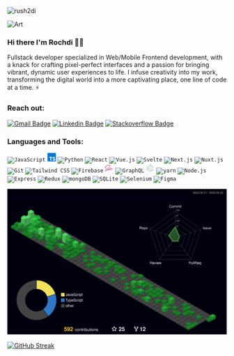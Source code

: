 ![rush2di](https://komarev.com/ghpvc/?username=rush2di&label=Profile%20views&color=0e75b6&style=flat)

![Art](https://res.cloudinary.com/djartpeww/image/upload/c_crop,g_center,h_263,q_100,r_10,w_728,y_15/v1716073578/penusbmic-pixel-art-hd-wallpaper-preview_b7xis0.png)

### Hi there I'm Rochdi 🧙‍♂️
Fullstack developer specialized in Web/Mobile Frontend development, with a knack for crafting pixel-perfect interfaces and a passion for bringing vibrant, dynamic user experiences to life. I infuse creativity into my work, transforming the digital world into a more captivating place, one line of code at a time. ⚡

### Reach out:  
[![Gmail Badge](https://img.shields.io/badge/-gmail-c14438?style=flat-square&logo=Gmail&logoColor=white&link=mailto:roch2di@gmail.com)](mailto:roch2di@gmail.com) 
[![Linkedin Badge](https://img.shields.io/badge/LinkedIn-0077B5?style=flat-square&logo=linkedin&logoColor=white)](https://www.linkedin.com/in/rochdi-belhirch-b6390a1a2)
[![Stackoverflow Badge](https://img.shields.io/badge/stack%20overflow-FE7A16?logo=stack-overflow&logoColor=white&style=flat-square)](https://stackoverflow.com/users/14177960/rochdi-belhirch)

### Languages and Tools: 

<code><img width="20" src="https://user-images.githubusercontent.com/25181517/117447155-6a868a00-af3d-11eb-9cfe-245df15c9f3f.png" alt="JavaScript" title="JavaScript"/></code>
<code><img width="20" src="https://raw.githubusercontent.com/devicons/devicon/master/icons/typescript/typescript-original.svg" alt="TypeScript" title="TypeScript"/></code>
<code><img width="20" src="https://user-images.githubusercontent.com/25181517/183423507-c056a6f9-1ba8-4312-a350-19bcbc5a8697.png" alt="Python" title="Python"/></code>
<code><img width="20" src="https://reactnative.dev/img/header_logo.svg" alt="React" title="React"/></code>
<code><img width="20" src="https://user-images.githubusercontent.com/25181517/117448124-a2da9800-af3e-11eb-85d2-bd1b69b65603.png" alt="Vue.js" title="Vue.js"/></code>
<code><img width="20" src="https://upload.wikimedia.org/wikipedia/commons/1/1b/Svelte_Logo.svg" alt="Svelte" title="Svelte"/></code>
<code><img width="20" src="https://github.com/marwin1991/profile-technology-icons/assets/136815194/5f8c622c-c217-4649-b0a9-7e0ee24bd704" alt="Next.js" title="Next.js"/></code>
<code><img width="20" src="https://github.com/marwin1991/profile-technology-icons/assets/136815194/ebd92b15-970a-45b8-8c4c-0ecf69b17cdc" alt="Nuxt.js" title="Nuxt.js"/></code>
<code><img width="20" src="https://www.vectorlogo.zone/logos/git-scm/git-scm-icon.svg" alt="Git" title="Git"/></code>
<code><img width="20" src="https://www.vectorlogo.zone/logos/tailwindcss/tailwindcss-icon.svg" alt="Tailwind CSS" title="Tailwind CSS"/></code>
<code><img width="20" src="https://www.vectorlogo.zone/logos/firebase/firebase-icon.svg" alt="Firebase" title="Firebase"/></code>
<code><img width="20" src="https://raw.githubusercontent.com/devicons/devicon/master/icons/sass/sass-original.svg" alt="SASS" title="SASS"/></code>
<code><img width="20" src="https://www.vectorlogo.zone/logos/graphql/graphql-icon.svg" alt="GraphQL" title="GraphQL"/></code>
<code><img width="20" src="https://raw.githubusercontent.com/devicons/devicon/master/icons/electron/electron-original.svg" alt="Electron" title="Electron"/></code>
<code><img width="20" src="https://user-images.githubusercontent.com/25181517/183049794-a3dfaddd-22ee-4ffe-b0b4-549ccd4879f9.png" alt="yarn" title="yarn"/></code>
<code><img width="20" src="https://user-images.githubusercontent.com/25181517/183568594-85e280a7-0d7e-4d1a-9028-c8c2209e073c.png" alt="Node.js" title="Node.js"/></code>
<code><img width="20" src="https://user-images.githubusercontent.com/25181517/183859966-a3462d8d-1bc7-4880-b353-e2cbed900ed6.png" alt="Express" title="Express"/></code>
<code><img width="20" src="https://user-images.githubusercontent.com/25181517/187896150-cc1dcb12-d490-445c-8e4d-1275cd2388d6.png" alt="Redux" title="Redux"/></code>
<code><img width="20" src="https://user-images.githubusercontent.com/25181517/182884177-d48a8579-2cd0-447a-b9a6-ffc7cb02560e.png" alt="mongoDB" title="mongoDB"/></code>
<code><img width="20" src="https://github.com/marwin1991/profile-technology-icons/assets/136815194/82df4543-236b-4e45-9604-5434e3faab17" alt="SQLite" title="SQLite"/></code>
<code><img width="20" src="https://user-images.githubusercontent.com/25181517/184103699-d1b83c07-2d83-4d99-9a1e-83bd89e08117.png" alt="Selenium" title="Selenium"/></code>
<code><img width="20" src="https://www.vectorlogo.zone/logos/figma/figma-icon.svg" alt="Figma" title="Figma"/></code>


![Chart](./profile-3d-contrib/profile-night-green.svg)


[![GitHub Streak](https://streak-stats.demolab.com?user=rush2di&theme=dark)](https://git.io/streak-stats)

